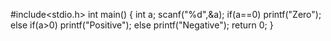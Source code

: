 #include<stdio.h>
int main()
{
 int a;
 scanf("%d",&a);
 if(a==0)
 printf("Zero");
 else if(a>0)
 printf("Positive");
 else
 printf("Negative");
 return 0;
 }
